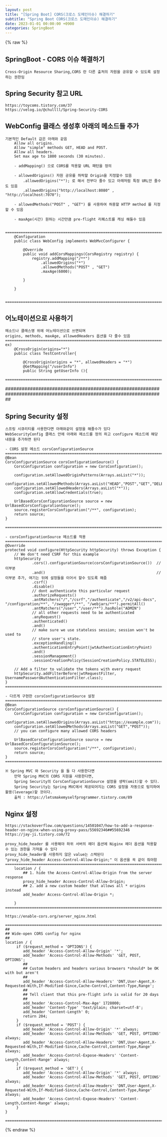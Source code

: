 ```yaml
---
layout: post
title: "[Spring Boot] CORS(크로스 도메인이슈) 해결하기"
subtitle: "Spring Boot CORS(크로스 도메인이슈) 해결하기"
date: 2023-01-01 00:00:00 +0900
categories: SpringBoot
---
```

{% raw %}
## SpringBoot - CORS 이슈 해결하기  
  
	Cross-Origin Resource Sharing,CORS 란 다른 출처의 자원을 공유할 수 있도록 설정하는 권한임  
  
## Spring Security 참고 URL  
	https://toycoms.tistory.com/37  
	https://velog.io/@chullll/Spring-Security-CORS  
  
## WebConfig 클래스 생성후 아래의 메소드들 추가  
	기본적인 Default 값은 아래와 같음  
		Allow all origins.  
		Allow "simple" methods GET, HEAD and POST.  
		Allow all headers.  
		Set max age to 1800 seconds (30 minutes).  
  
		- addMapping() 으로 CORS를 적용할 URL 패턴을 정의  
  
		- allowedOrigins() 자원 공유를 허락할 Origin을 지정할수 있음  
			.allowedOrigins("*"); 로 해서 전부다 줄수 있고 아래처럼 특정 URL만 줄수도 있음  
			.allowedOrigins("http://localhost:8080" , "http://localhost:7070");  
  
		- allowedMethods("POST" , "GET") 를 사용하여 허용할 HTTP method 를 지정할 수 있음  
  
		- maxAge(시간) 원하는 시간만큼 pre-flight 리퀘스트를 캐싱 해둘수 있음  
  
		=================================================================================================================  
		@Configuration  
		public class WebConfig implements WebMvcConfigurer {  
  
			@Override  
			public void addCorsMappings(CorsRegistry registry) {  
				registry.addMapping("/**")  
					.allowedOrigins("*")  
					.allowedMethods("POST" , "GET")  
					.maxAge(6000);  
  
			}  
  
		}  
  
		=================================================================================================================  
  
## 어노테이션으로 사용하기  
	메소드나 클래스명 위에 어노테이션으로 쓰면되며  
	origins, methods, maxAge, allowedHeaders 옵션을 다 줄수 있음  
	=================================================================================================================  
	ex)  
		@CrossOrigin(origins="*")  
		public class TestController{  
  
			@CrossOrigin(origins = "*", allowedHeaders = "*")  
			@GetMapping("/userInfo")  
			public String getUserInfo (){  
  
	=================================================================================================================  
  
##################################################################################################################  
  
## Spring Security 설정  
	스프링 시큐리티를 사용한다면 아래와같이 설정을 해줄수가 있다  
	WebSecurityConfig 클래스 안에 아래와 메소드를 정의 하고 configure 메소드에 해당 내용을 추가하면 된다  
  
	- CORS 설정 메소드 corsConfigurationSource  
	=================================================================================================================  
	@Bean  
	CorsConfigurationSource corsConfigurationSource() {  
		CorsConfiguration configuration = new CorsConfiguration();  
  
		configuration.setAllowedOriginPatterns(Arrays.asList("*"));  
		configuration.setAllowedMethods(Arrays.asList("HEAD","POST","GET","DELETE","PUT"));  
		configuration.setAllowedHeaders(Arrays.asList("*"));  
		configuration.setAllowCredentials(true);  
  
		UrlBasedCorsConfigurationSource source = new UrlBasedCorsConfigurationSource();  
		source.registerCorsConfiguration("/**", configuration);  
		return source;  
	}  
  
	=================================================================================================================  
  
	- corsConfigurationSource 메소드를 적용  
	=================================================================================================================  
    @Override  
    protected void configure(HttpSecurity httpSecurity) throws Exception {  
        // We don't need CSRF for this example  
        httpSecurity  
				.cors().configurationSource(corsConfigurationSource())	//이부분  
				.and()													//이부분 추가, 여기는 뒤에 설정들을 이어서 할수 있도록 해줌  
                .csrf()  
                .disable()  
                // dont authenticate this particular request  
                .authorizeRequests()  
                .antMatchers("/","/csrf","/authenticate","/v2/api-docs", "/configuration/**", "/swagger*/**", "/webjars/**").permitAll()  
                .antMatchers("/user","/user/**").hasRole("ADMIN")  
                // all other requests need to be authenticated  
                .anyRequest()  
                .authenticated()  
                .and()  
                // make sure we use stateless session; session won't be used to  
                // store user's state.  
                .exceptionHandling()  
                .authenticationEntryPoint(jwtAuthenticationEntryPoint)  
                .and()  
                .sessionManagement()  
                .sessionCreationPolicy(SessionCreationPolicy.STATELESS);  
  
        // Add a filter to validate the tokens with every request  
        httpSecurity.addFilterBefore(jwtRequestFilter, UsernamePasswordAuthenticationFilter.class);  
    }  
	=================================================================================================================  
  
	- 다르게 구현한 corsConfigurationSource 설정  
	=================================================================================================================  
	@Bean  
	CorsConfigurationSource corsConfigurationSource() {  
		CorsConfiguration configuration = new CorsConfiguration();  
		configuration.setAllowedOrigins(Arrays.asList("https://example.com"));  
		configuration.setAllowedMethods(Arrays.asList("GET","POST"));  
        // you can configure many allowed CORS headers  
  
		UrlBasedCorsConfigurationSource source = new UrlBasedCorsConfigurationSource();  
		source.registerCorsConfiguration("/**", configuration);  
		return source;  
	}  
	=================================================================================================================  
  
	※ Spring MVC 와 Security 을 둘 다 사용한다면  
		만약 Spring MVC의 CORS 지원을 사용한다면,  
		Spring Security의 CorsConfigurationSource 설정을 생략(omit)할 수 있다.  
		Spring Security는 Spring MVC에서 제공되어지는 CORS 설정을 자동으로 탐지하여 활용(leverage)할 것이다.  
		출처 : https://letsmakemyselfprogrammer.tistory.com/89  
  
## Nginx 설정  
  
	https://stackoverflow.com/questions/14501047/how-to-add-a-response-header-on-nginx-when-using-proxy-pass/55692346##55692346  
	https://jay-ji.tistory.com/72  
  
	proxy_hide_header 를 사용해야 하위 서버의 헤더 옵션에 Niginx 헤더 옵션을 적용할 수 있는 권한을 가져올 수 있다  
	proxy_hide_header를 사용하지 않은 value는 스택된다  
	"proxy_hide_header Access-Control-Allow-Origin;" 이 옵션을 꼭 같이 줘야함  
	=================================================================================================================  
		location / {  
			## 1. hide the Access-Control-Allow-Origin from the server response  
			proxy_hide_header Access-Control-Allow-Origin;  
			## 2. add a new custom header that allows all * origins instead  
			add_header Access-Control-Allow-Origin *;  
  
		}  
	=================================================================================================================  
  
	https://enable-cors.org/server_nginx.html  
  
	=================================================================================================================  
	##  
	## Wide-open CORS config for nginx  
	##  
	location / {  
		 if ($request_method = 'OPTIONS') {  
			add_header 'Access-Control-Allow-Origin' '*';  
			add_header 'Access-Control-Allow-Methods' 'GET, POST, OPTIONS';  
			##  
			## Custom headers and headers various browsers *should* be OK with but aren't  
			##  
			add_header 'Access-Control-Allow-Headers' 'DNT,User-Agent,X-Requested-With,If-Modified-Since,Cache-Control,Content-Type,Range';  
			##  
			## Tell client that this pre-flight info is valid for 20 days  
			##  
			add_header 'Access-Control-Max-Age' 1728000;  
			add_header 'Content-Type' 'text/plain; charset=utf-8';  
			add_header 'Content-Length' 0;  
			return 204;  
		 }  
		 if ($request_method = 'POST') {  
			add_header 'Access-Control-Allow-Origin' '*' always;  
			add_header 'Access-Control-Allow-Methods' 'GET, POST, OPTIONS' always;  
			add_header 'Access-Control-Allow-Headers' 'DNT,User-Agent,X-Requested-With,If-Modified-Since,Cache-Control,Content-Type,Range' always;  
			add_header 'Access-Control-Expose-Headers' 'Content-Length,Content-Range' always;  
		 }  
		 if ($request_method = 'GET') {  
			add_header 'Access-Control-Allow-Origin' '*' always;  
			add_header 'Access-Control-Allow-Methods' 'GET, POST, OPTIONS' always;  
			add_header 'Access-Control-Allow-Headers' 'DNT,User-Agent,X-Requested-With,If-Modified-Since,Cache-Control,Content-Type,Range' always;  
			add_header 'Access-Control-Expose-Headers' 'Content-Length,Content-Range' always;  
		 }  
	}  
  
	=================================================================================================================  

{% endraw %}
